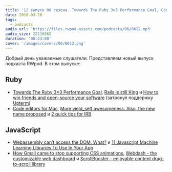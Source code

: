 ```yaml
---
title: '12 выпуск 06 сезона. Towards The Ruby 3×3 Performance Goal, Code editors for Mac, Webdash, ScrollBooster и прочее'
date: 2018-03-26
tags:
  - podcasts
audio_url: 'https://files.rwpod-assets.com/podcasts/06/0612.mp3'
audio_size: 22116062
duration: '00:23:00'
cover: '/images/covers/06/0612.png'
---
```


Добрый день уважаемые слушатели. Представляем новый выпуск подкаста RWpod. В этом выпуске:

## Ruby

- [Towards The Ruby 3×3 Performance Goal](https://developers.redhat.com/blog/2018/03/22/ruby-3x3-performance-goal/), [Rails is still King](https://blog.browntreelabs.com/rails-is-still-king/) и [How to win friends and open-source your software](https://blog.phusion.nl/2018/03/21/how-to-win-friends-and-open-source-your-software/) (затронул поддержку [Upterm](https://github.com/railsware/upterm))
- [Code editors for Mac](https://medium.com/@davidmles/code-editors-for-mac-747fe90334d), [More yield_self awesomeness. Also, the new name proposed](https://zverok.github.io/blog/2018-03-23-yield_self2.html) и [2 quick tips for IRB](https://medium.com/@farsi_mehdi/2-quick-tips-for-irb-360343bb8eb7)

## JavaScript

- [Webassembly can’t access the DOM. What?](https://webassemblycode.com/webassembly-cant-access-dom/) и [11 Javascript Machine Learning Libraries To Use In Your App](https://blog.bitsrc.io/11-javascript-machine-learning-libraries-to-use-in-your-app-c49772cca46c)
- [How Gmail came to stop supporting CSS animations](https://emails.hteumeuleu.com/how-gmail-came-to-stop-supporting-css-animations-4e6fd81f1b75), [Webdash - the customizable web dashboard](https://webdash.xyz/) и [ScrollBooster - enjoyable content drag-to-scroll library](https://ilyashubin.github.io/scrollbooster/)
